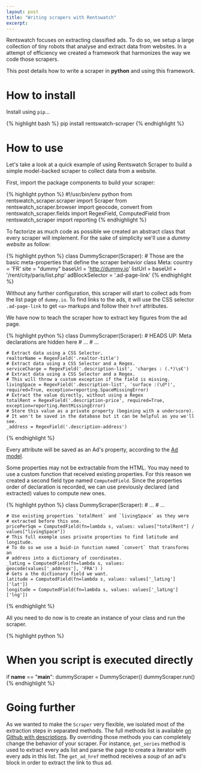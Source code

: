 ```yaml
---
layout: post
title: "Writing scrapers with Rentswatch"
excerpt:
---
```


Rentswatch focuses on extracting classified ads. To do so, we setup a large collection
of tiny robots that analyse and extract data from websites. In a attempt of efficiency
we created a framework that harmonizes the way we code those scrapers.

This post details how to write a scraper in **python** and using this framework.

How to install
==============

Install using `pip`...

{% highlight bash %}
pip install rentswatch-scraper
{% endhighlight %}

How to use
==========

Let's take a look at a quick example of using Rentswatch Scraper to
build a simple model-backed scraper to collect data from a website.

First, import the package components to build your scraper:

{% highlight python %}
#!/usr/bin/env python
from rentswatch_scraper.scraper import Scraper
from rentswatch_scraper.browser import geocode, convert
from rentswatch_scraper.fields import RegexField, ComputedField
from rentswatch_scraper import reporting
{% endhighlight %}

To factorize as much code as possible we created an abstract class that
every scraper will implement. For the sake of simplicity we'll use a
*dummy website* as follow:

{% highlight python %}
class DummyScraper(Scraper):
    # Those are the basic meta-properties that define the scraper behavior
    class Meta:
        country         = 'FR'
        site            = "dummy"
        baseUrl         = 'http://dummy.io'
        listUrl         = baseUrl + '/rent/city/paris/list.php'
        adBlockSelector = '.ad-page-link'
{% endhighlight %}

Without any further configuration, this scraper will start to collect
ads from the list page of `dummy.io`. To find links to the ads, it will
use the CSS selector `.ad-page-link` to get `<a>` markups and follow
their `href` attributes.

We have now to teach the scraper how to extract key figures from the ad
page.

{% highlight python %}
class DummyScraper(Scraper):
    # HEADS UP: Meta declarations are hidden here
    # ...
    # ...

    # Extract data using a CSS Selector.
    realtorName = RegexField('.realtor-title')
    # Extract data using a CSS Selector and a Regex.
    serviceCharge = RegexField('.description-list', 'charges : (.*)\s€')
    # Extract data using a CSS Selector and a Regex.
    # This will throw a custom exception if the field is missing.
    livingSpace = RegexField('.description-list', 'surface :(\d*)', required=True, exception=reporting.SpaceMissingError)
    # Extract the value directly, without using a Regex
    totalRent = RegexField('.description-price', required=True, exception=reporting.RentMissingError)
    # Store this value as a private property (begining with a underscore).
    # It won't be saved in the database but it can be helpful as you we'll see.
    _address = RegexField('.description-address')
{% endhighlight %}

Every attribute will be saved as an Ad's property, according to the [Ad
model](https://github.com/jplusplus/rentswatch-scraper#class-ad).

Some properties may not be extractable from the HTML. You may need to
use a custom function that received existing properties. For this reason
we created a second field type named `ComputedField`. Since the
properties order of declaration is recorded, we can use previously
declared (and extracted) values to compute new ones.

{% highlight python %}
class DummyScraper(Scraper):
    # ...
    # ...

    # Use existing properties `totalRent` and `livingSpace` as they were
    # extracted before this one.
    pricePerSqm = ComputedField(fn=lambda s, values: values["totalRent"] / values["livingSpace"])
    # This full exemple uses private properties to find latitude and longitude.
    # To do so we use a buid-in function named `convert` that transforms an
    # address into a dictionary of coordinates.
    _latLng = ComputedField(fn=lambda s, values: geocode(values['_address'], 'FRA') )
    # Gets a the dictionary field we want.
    latitude = ComputedField(fn=lambda s, values: values['_latLng']['lat'])
    longitude = ComputedField(fn=lambda s, values: values['_latLng']['lng'])
{% endhighlight %}

All you need to do now is to create an instance of your class and run
the scraper.

{% highlight python %}
# When you script is executed directly
if __name__ == "__main__":
  dummyScraper = DummyScraper()
  dummyScraper.run()
{% endhighlight %}

Going further
=============

As we wanted to make the `Scraper` very flexible, we isolated most of the extraction
steps in separated methods. The full methods list is available [on Github
with descriptions](https://github.com/jplusplus/rentswatch-scraper#class-scraper).
By overriding those methods you can completely change the behavior of your scraper.
For instance, `get_series` method is used to extract every ads list and parse
the page to create a iterator with every ads in this list. The `get_ad_href` method
receives a *soup* of an ad's block in order to extract the link to thus ad.  
